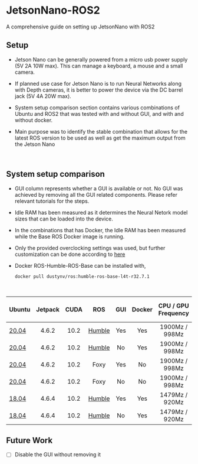 # JetsonNano-ROS2
A comprehensive guide on setting up JetsonNano with ROS2

## Setup

- Jetson Nano can be generally powered from a micro usb power supply (5V 2A 10W max). This can manage a keyboard, a mouse and a small camera.
- If planned use case for Jetson Nano is to run Neural Networks along with Depth cameras, it is better to power the device via the DC barrel jack (5V 4A 20W max).

- System setup comparison section contains various combinations of Ubuntu and ROS2 that was tested with and without GUI, and with and without docker.

- Main purpose was to identify the stable combination that allows for the latest ROS version to be used as well as get the maximum output from the Jetson Nano

<br>

## System setup comparison

- GUI column represents whether a GUI is available or not. No GUI was achieved by removing all the GUI related components. Please refer relevant tutorials for the steps.

- Idle RAM has been measured as it determines the Neural Netork model sizes that can be loaded into the device. 

- In the combinations that has Docker, the Idle RAM has been measured while the Base ROS Docker image is running.

- Only the provided overclocking settings was used, but further customization can be done according to [here](https://qengineering.eu/overclocking-the-jetson-nano.html)

- Docker ROS-Humble-ROS-Base can be installed with,

    ```bash
    docker pull dustynv/ros:humble-ros-base-l4t-r32.7.1
    ```


<br>

| Ubuntu | Jetpack | CUDA | ROS | GUI | Docker | CPU / GPU Frequency | Idle RAM (GB) | Tutorial |
|---	|:---:|:---:|:---:|:---:|:---:|:---:|:---:|:---:|
| [20.04](https://github.com/Qengineering/Jetson-Nano-Ubuntu-20-image?tab=readme-ov-file#bare-image) | 4.6.2 | 10.2 |[Humble](https://hub.docker.com/layers/dustynv/ros/humble-ros-base-l4t-r32.7.1/images/sha256-833447d4c81735c71cd61587b9cd61275cf7158f44bec074a135e6f3e662187a?context=explore) | Yes	| Yes | 1900Mz / 998Mz | 1.3 / 3.9 | [Image](/images/u20-humble-Docker-Desktop.png) [Tutorial](/docs/u20-humble-Docker-Desktop.md)  |
| [20.04](https://github.com/Qengineering/Jetson-Nano-Ubuntu-20-image?tab=readme-ov-file#bare-image) | 4.6.2 | 10.2  |[Humble](https://hub.docker.com/layers/dustynv/ros/humble-ros-base-l4t-r32.7.1/images/sha256-833447d4c81735c71cd61587b9cd61275cf7158f44bec074a135e6f3e662187a?context=explore)	| No | Yes | 1900Mz / 998Mz | 0.44 / 3.9 | [Image](/images/u20-humble-Docker-noDesktop.png) [Tutorial](/docs/u20-humble-Docker-noDesktop.md)  |
| [20.04](https://github.com/Qengineering/Jetson-Nano-Ubuntu-20-image?tab=readme-ov-file#bare-image) | 4.6.2 | 10.2  |Foxy | Yes | No | 1900Mz / 998Mz | 1.2 / 3.9 | [Image](/images/u20-foxy-noDocker-Desktop.png) [Tutorial](/docs/u20-foxy-noDocker-Desktop.md) |
| [20.04](https://github.com/Qengineering/Jetson-Nano-Ubuntu-20-image?tab=readme-ov-file#bare-image) | 4.6.2 | 10.2  |Foxy | No	| No 	| 1900Mz / 998Mz | 0.40 / 3.9 | [Image](/images/u20-foxy-noDocker-noDesktop.png) [Tutorial](/docs/u20-foxy-noDocker-noDesktop.md) |
| [18.04](https://developer.nvidia.com/embedded/learn/get-started-jetson-nano-devkit#write)| 4.6.4 | 10.2  | [Humble](https://hub.docker.com/layers/dustynv/ros/humble-ros-base-l4t-r32.7.1/images/sha256-833447d4c81735c71cd61587b9cd61275cf7158f44bec074a135e6f3e662187a?context=explore) | Yes | Yes | 1479Mz / 920Mz | Really Slow | Not Successful | [Image](/images/u18-humble-Docker-Desktop.png) [Tutorial](/docs/u18-humble-Docker-Desktop.md) |
| [18.04](https://developer.nvidia.com/embedded/learn/get-started-jetson-nano-devkit#write)| 4.6.4 | 10.2  | [Humble](https://hub.docker.com/layers/dustynv/ros/humble-ros-base-l4t-r32.7.1/images/sha256-833447d4c81735c71cd61587b9cd61275cf7158f44bec074a135e6f3e662187a?context=explore)	| No | Yes | 1479Mz / 920Mz | Really slow | Not Successful |


## Future Work

- [ ] Disable the GUI without removing it 

